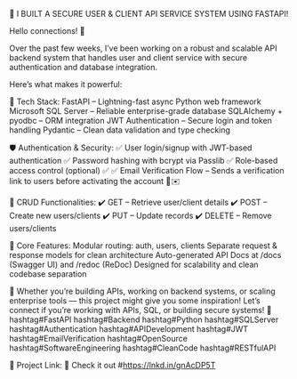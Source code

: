 🚀 I BUILT A SECURE USER & CLIENT API SERVICE SYSTEM USING FASTAPI!

Hello connections! 👋

Over the past few weeks, I’ve been working on a robust and scalable API backend system that handles user and client service with secure authentication and database integration.

Here’s what makes it powerful:

🔧 Tech Stack:
FastAPI – Lightning-fast async Python web framework
Microsoft SQL Server – Reliable enterprise-grade database
SQLAlchemy + pyodbc – ORM integration
JWT Authentication – Secure login and token handling
Pydantic – Clean data validation and type checking

🛡️ Authentication & Security:
✅ User login/signup with JWT-based authentication
 ✅ Password hashing with bcrypt via Passlib
 ✅ Role-based access control (optional)
 ✅ ✅ Email Verification Flow – Sends a verification link to users before activating the account 🔗✉️

🔁 CRUD Functionalities:
✔️ GET – Retrieve user/client details
 ✔️ POST – Create new users/clients
 ✔️ PUT – Update records
 ✔️ DELETE – Remove users/clients

🧰 Core Features:
Modular routing: auth, users, clients
Separate request & response models for clean architecture
Auto-generated API Docs at /docs (Swagger UI) and /redoc (ReDoc)
Designed for scalability and clean codebase separation

👀 Whether you’re building APIs, working on backend systems, or scaling enterprise tools — this project might give you some inspiration!
Let’s connect if you’re working with APIs, SQL, or building secure systems! 
🔐
hashtag#FastAPI hashtag#Backend hashtag#Python hashtag#SQLServer hashtag#Authentication hashtag#APIDevelopment hashtag#JWT hashtag#EmailVerification hashtag#OpenSource hashtag#SoftwareEngineering hashtag#CleanCode hashtag#RESTfulAPI

📁 Project Link:
 🔗 Check it out
#https://lnkd.in/gnAcDP5T
